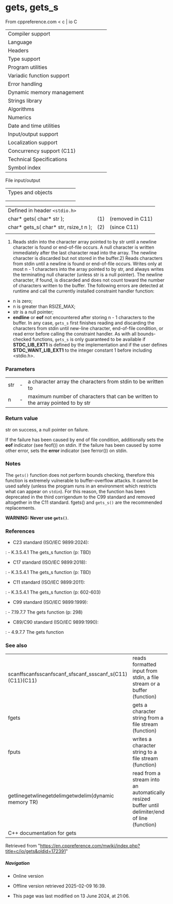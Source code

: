 # gets, gets_s

From cppreference.com
< c‎ | io
 C

|  |  |  |  |  |
| --- | --- | --- | --- | --- |
| Compiler support | | | | |
| Language | | | | |
| Headers | | | | |
| Type support | | | | |
| Program utilities | | | | |
| Variadic function support | | | | |
| Error handling | | | | |
| Dynamic memory management | | | | |
| Strings library | | | | |
| Algorithms | | | | |
| Numerics | | | | |
| Date and time utilities | | | | |
| Input/output support | | | | |
| Localization support | | | | |
| Concurrency support (C11) | | | | |
| Technical Specifications | | | | |
| Symbol index | | | | |

 File input/output

|  |  |  |  |  |
| --- | --- | --- | --- | --- |
| Types and objects | | | | |
| |  |  |  |  |  |  |  |  |  |  |  |  |  |  |  |  |  |  |  |  |  |  | | --- | --- | --- | --- | --- | --- | --- | --- | --- | --- | --- | --- | --- | --- | --- | --- | --- | --- | --- | --- | --- | --- | | |  |  |  |  |  | | --- | --- | --- | --- | --- | | stdinstdoutstderr | | | | | | |  |  |  |  |  | | --- | --- | --- | --- | --- | | FILE | | | | | | fpos_t | | | | | |  | | | | | | |
| |  |  |  |  |  | | --- | --- | --- | --- | --- | | Functions | | | | | | File access | | | | | | |  |  |  |  |  | | --- | --- | --- | --- | --- | | fopenfopen_s(C11) | | | | | | freopenfreopen_s(C11) | | | | | | fwide(C95) | | | | | | |  |  |  |  |  | | --- | --- | --- | --- | --- | | setbuf | | | | | | setvbuf | | | | | | fclose | | | | | | fflush | | | | | |  | | | | | | | Unformatted input/output | | | | | | |  |  |  |  |  | | --- | --- | --- | --- | --- | | fgetc | | | | | | fgets | | | | | | fputc | | | | | | fputs | | | | | | getchar | | | | | | ****getsgets_s****(until C11)(C11) | | | | | | putchar | | | | | | puts | | | | | | ungetc | | | | | | |  |  |  |  |  | | --- | --- | --- | --- | --- | | fgetwcgetwc(C95)(C95) | | | | | | fgetws(C95) | | | | | | fputwcputwc(C95)(C95) | | | | | | fputws(C95) | | | | | | getwchar(C95) | | | | | | putwchar(C95) | | | | | | ungetwc(C95) | | | | | |  | | | | | | | Formatted input | | | | | | |  |  |  |  |  | | --- | --- | --- | --- | --- | | scanffscanfsscanfscanf_sfscanf_ssscanf_s(C11)(C11)(C11) | | | | | | wscanffwscanfswscanfwscanf_sfwscanf_sswscanf_s(C95)(C95)(C95)(C11)(C11)(C11) | | | | | | |  |  |  |  |  | | --- | --- | --- | --- | --- | | vscanfvfscanfvsscanfvscanf_svfscanf_svsscanf_s(C99)(C99)(C99)(C11)(C11)(C11) | | | | | | vwscanfvfwscanfvswscanfvwscanf_svfwscanf_svswscanf_s(C99)(C99)(C99)(C11)(C11)(C11) | | | | | | | |  |  |  |  |  | | --- | --- | --- | --- | --- | | Direct input/output | | | | | | |  |  |  |  |  | | --- | --- | --- | --- | --- | | fread | | | | | | |  |  |  |  |  | | --- | --- | --- | --- | --- | | fwrite | | | | | | | Formatted output | | | | | | |  |  |  |  |  | | --- | --- | --- | --- | --- | | printffprintfsprintfsnprintfprintf_sfprintf_ssprintf_ssnprintf_s(C99)(C11)(C11)(C11)(C11) | | | | | | wprintffwprintfswprintfwprintf_sfwprintf_sswprintf_ssnwprintf_s(C95)(C95)(C95)(C11)(C11)(C11)(C11) | | | | | | |  |  |  |  |  | | --- | --- | --- | --- | --- | | vprintfvfprintfvsprintfvsnprintfvprintf_svfprintf_svsprintf_svsnprintf_s(C99)(C11)(C11)(C11)(C11) | | | | | | vwprintfvfwprintfvswprintfvwprintf_svfwprintf_svswprintf_svsnwprintf_s(C95)(C95)(C95)(C11)(C11)(C11)(C11) | | | | | | | File positioning | | | | | | |  |  |  |  |  | | --- | --- | --- | --- | --- | | ftell | | | | | | fgetpos | | | | | | fseek | | | | | | |  |  |  |  |  | | --- | --- | --- | --- | --- | | fsetpos | | | | | | rewind | | | | | |  | | | | | | | Error handling | | | | | | |  |  |  |  |  | | --- | --- | --- | --- | --- | | clearerr | | | | | | feof | | | | | | |  |  |  |  |  | | --- | --- | --- | --- | --- | | ferror | | | | | | perror | | | | | | | Operations on files | | | | | | |  |  |  |  |  | | --- | --- | --- | --- | --- | | remove | | | | | | tmpfiletmpfile_s(C11) | | | | | | |  |  |  |  |  | | --- | --- | --- | --- | --- | | rename | | | | | | tmpnamtmpnam_s(C11) | | | | | | |

|  |  |  |
| --- | --- | --- |
| Defined in header `<stdio.h>` |  |  |
| char\* gets( char\* str ); | (1) | (removed in C11) |
| char\* gets_s( char\* str, rsize_t n ); | (2) | (since C11) |
|  |  |  |

1) Reads stdin into the character array pointed to by str until a newline character is found or end-of-file occurs. A null character is written immediately after the last character read into the array. The newline character is discarded but not stored in the buffer.2) Reads characters from stdin until a newline is found or end-of-file occurs. Writes only at most n - 1 characters into the array pointed to by str, and always writes the terminating null character (unless str is a null pointer). The newline character, if found, is discarded and does not count toward the number of characters written to the buffer. The following errors are detected at runtime and call the currently installed constraint handler function:

- n is zero;
- n is greater than RSIZE_MAX;
- str is a null pointer;
- **endline** or **eof** not encountered after storing n - 1 characters to the buffer.
 In any case, `gets_s` first finishes reading and discarding the characters from stdin until new-line character, end-of-file condition, or read error before calling the constraint handler. As with all bounds-checked functions, `gets_s` is only guaranteed to be available if __STDC_LIB_EXT1__ is defined by the implementation and if the user defines __STDC_WANT_LIB_EXT1__ to the integer constant 1 before including <stdio.h>.

### Parameters

|  |  |  |
| --- | --- | --- |
| str | - | a character array the characters from stdin to be written to |
| n | - | maximum number of characters that can be written to the array pointed to by str |

### Return value

str on success, a null pointer on failure.

If the failure has been caused by end of file condition, additionally sets the **eof** indicator (see feof()) on stdin. If the failure has been caused by some other error, sets the **error** indicator (see ferror()) on stdin.

### Notes

The `gets()` function does not perform bounds checking, therefore this function is extremely vulnerable to buffer-overflow attacks. It cannot be used safely (unless the program runs in an environment which restricts what can appear on `stdin`). For this reason, the function has been deprecated in the third corrigendum to the C99 standard and removed altogether in the C11 standard. fgets() and `gets_s()` are the recommended replacements.

****WARNING: Never use `gets()`****.

### References

- C23 standard (ISO/IEC 9899:2024):

:   - K.3.5.4.1 The gets_s function (p: TBD)

- C17 standard (ISO/IEC 9899:2018):

:   - K.3.5.4.1 The gets_s function (p: TBD)

- C11 standard (ISO/IEC 9899:2011):

:   - K.3.5.4.1 The gets_s function (p: 602-603)

- C99 standard (ISO/IEC 9899:1999):

:   - 7.19.7.7 The gets function (p: 298)

- C89/C90 standard (ISO/IEC 9899:1990):

:   - 4.9.7.7 The gets function

### See also

|  |  |
| --- | --- |
| scanffscanfsscanfscanf_sfscanf_ssscanf_s(C11)(C11)(C11) | reads formatted input from stdin, a file stream or a buffer   (function) |
| fgets | gets a character string from a file stream   (function) |
| fputs | writes a character string to a file stream   (function) |
| getlinegetwlinegetdelimgetwdelim(dynamic memory TR) | read from a stream into an automatically resized buffer until delimiter/end of line   (function) |
| C++ documentation for gets | |

Retrieved from "<https://en.cppreference.com/mwiki/index.php?title=c/io/gets&oldid=172391>"

##### Navigation

- Online version
- Offline version retrieved 2025-02-09 16:39.

- This page was last modified on 13 June 2024, at 21:06.